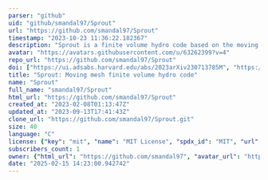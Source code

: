 ```yaml
---
parser: "github"
uid: "github/smandal97/Sprout"
url: "https://github.com/smandal97/Sprout"
timestamp: "2023-10-23 11:36:22.182367"
description: "Sprout is a finite volume hydro code based on the moving mesh approach. It uses a simple expanding Cartesian grid to track outflows for several orders of magnitudes in expansion."
avatar: "https://avatars.githubusercontent.com/u/63262399?v=4"
repo_url: "https://github.com/smandal97/Sprout"
doi: ["https://ui.adsabs.harvard.edu/abs/2023arXiv230713785M", "https://ui.adsabs.harvard.edu/abs/2023ascl.soft09018M/abstract"]
title: "Sprout: Moving mesh finite volume hydro code"
name: "Sprout"
full_name: "smandal97/Sprout"
html_url: "https://github.com/smandal97/Sprout"
created_at: "2023-02-08T01:13:47Z"
updated_at: "2023-09-13T17:41:43Z"
clone_url: "https://github.com/smandal97/Sprout.git"
size: 40
language: "C"
license: {"key": "mit", "name": "MIT License", "spdx_id": "MIT", "url": "https://api.github.com/licenses/mit", "node_id": "MDc6TGljZW5zZTEz"}
subscribers_count: 1
owner: {"html_url": "https://github.com/smandal97", "avatar_url": "https://avatars.githubusercontent.com/u/63262399?v=4", "login": "smandal97", "type": "User"}
date: "2025-02-15 14:23:00.942742"
---
```

